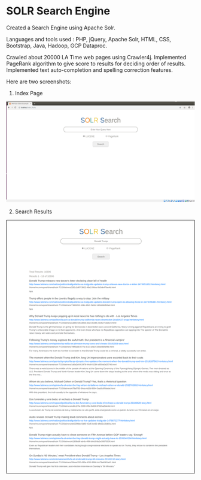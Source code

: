 # SOLR Search Engine

Created a Search Engine using Apache Solr. 

Languages and tools used : PHP, jQuery, Apache Solr, HTML, CSS, Bootstrap, Java, Hadoop, GCP Dataproc.

Crawled about 20000 LA Time web pages using Crawler4j.
Implemented PageRank algorithm to give score to results for deciding order of results. Implemented text auto-completion and spelling correction features.

Here are two screenshots:

1. Index Page
<img src="https://github.com/mrunmayeeshirodkar/SOLR-Search-Engine-/blob/master/images/index.png">

2. Search Results
<img src="https://github.com/mrunmayeeshirodkar/SOLR-Search-Engine-/blob/master/images/Search_Results.png">
